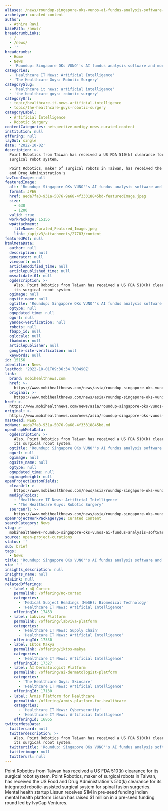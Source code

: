 ```yaml
---
aliases: /news/roundup-singapore-oks-vunos-ai-fundus-analysis-software-and-more-briefs
archetype: curated-content
author:
  - Athira Ravi
basePath: /news/
breadcrumbLinks:
  - /
  - /news/
  - ''
breadcrumbs:
  - Home
  - News
  - 'Roundup: Singapore OKs VUNO''s AI fundus analysis software and more briefs'
categories:
  - 'Healthcare IT News: Artificial Intelligence'
  - 'The Healthcare Guys: Robotic Surgery'
categorySlug:
  - 'healthcare it news: artificial intelligence'
  - 'the healthcare guys: robotic surgery'
categoryUrl:
  - topic/healthcare-it-news-artificial-intelligence
  - topic/the-healthcare-guys-robotic-surgery
categoryLabel:
  - Artificial Intelligence
  - Robotic Surgery
contentCategories: netspective-medigy-news-curated-content
institution: null
offering: null
layOut: single
date: '2022-10-02'
description: >-
  Point Robotics from Taiwan has received a US FDA 510(k) clearance for its
  surgical robot system.

  Point Robotics, maker of surgical robots in Taiwan, has received the US Food
  and Drug Administration's 
favIconImage: null
featuredImage:
  alt: 'Roundup: Singapore OKs VUNO''s AI fundus analysis software and more briefs'
  format: JPEG
  href: aeda7fa3-931a-5076-9a68-4f33318845bd-featuredImage.jpeg
  size:
    - 630
    - 1200
  valid: true
  workPackage: 15156
  wpAttachment:
    fileName: Curated_Featured_Image.jpeg
    link: /api/v3/attachments/27783/content
featuredPdf: null
htmlMetaData:
  author: null
  description: null
  generator: null
  viewport: null
  articlemodified_time: null
  articlepublished_time: null
  msvalidate.01: null
  ogdescription: >-
    Also, Point Robotics from Taiwan has received a US FDA 510(k) clearance for
    its surgical robot system.
  ogimage: null
  ogsite_name: null
  ogtitle: 'Roundup: Singapore OKs VUNO''s AI fundus analysis software and more briefs'
  ogtype: null
  ogupdated_time: null
  ogurl: null
  yandex-verification: null
  robots: null
  fbapp_id: null
  oglocale: null
  fbadmins: null
  articlepublisher: null
  google-site-verification: null
  keywords: null
id: 15156
identifier: News
lastMod: '2022-10-01T09:36:34.700490Z'
link:
  brand: mobihealthnews.com
  href: >-
    https://www.mobihealthnews.com/news/asia/roundup-singapore-oks-vunos-ai-fundus-analysis-software-and-more-briefs
  original: >-
    https://www.mobihealthnews.com/news/asia/roundup-singapore-oks-vunos-ai-fundus-analysis-software-and-more-briefs
href: >-
  https://www.mobihealthnews.com/news/asia/roundup-singapore-oks-vunos-ai-fundus-analysis-software-and-more-briefs
original: >-
  https://www.mobihealthnews.com/news/asia/roundup-singapore-oks-vunos-ai-fundus-analysis-software-and-more-briefs
mastHead: NEWS
mdName: aeda7fa3-931a-5076-9a68-4f33318845bd.md
openGraphMetaData:
  ogdescription: >-
    Also, Point Robotics from Taiwan has received a US FDA 510(k) clearance for
    its surgical robot system.
  ogtitle: 'Roundup: Singapore OKs VUNO''s AI fundus analysis software and more briefs'
  ogurl: null
  ogimage: null
  ogsite_name: null
  ogtype: null
  ogupdated_time: null
  ogimageheight: null
openProjectCustomFields:
  cleanUrl: >-
    https://www.mobihealthnews.com/news/asia/roundup-singapore-oks-vunos-ai-fundus-analysis-software-and-more-briefs
  medigyTopics:
    - 'Healthcare IT News: Artificial Intelligence'
    - 'The Healthcare Guys: Robotic Surgery'
  sourceUrl: >-
    https://www.mobihealthnews.com/news/asia/roundup-singapore-oks-vunos-ai-fundus-analysis-software-and-more-briefs
openProjectWorkPackageType: Curated Content
searchCategory: News
slug: >-
  mobihealthnews-roundup-singapore-oks-vunos-ai-fundus-analysis-software-and-more-briefs
source: open-project-curations
status: ''
sub: brief
tags:
  - News
title: 'Roundup: Singapore OKs VUNO''s AI fundus analysis software and more briefs'
via: ' '
insights_description: null
insights_name: null
viaLink: null
relatedOfferings:
  - label: nQ Cortex
    permalink: /offering/nq-cortex
    categories:
      - 'Medical Subject Headings (MeSH): Biomedical Technology'
      - 'Healthcare IT News: Artificial Intelligence'
    offeringId: 17453
  - label: Labviva Platform
    permalink: /offering/labviva-platform
    categories:
      - 'Healthcare IT News: Supply Chain'
      - 'Healthcare IT News: Artificial Intelligence'
    offeringId: 17330
  - label: Iktos Makya
    permalink: /offering/iktos-makya
    categories:
      - 'Healthcare IT News: Artificial Intelligence'
    offeringId: 17327
  - label: AI Dermatologist Platform
    permalink: /offering/ai-dermatologist-platform
    categories:
      - 'The Healthcare Guys: Skincare'
      - 'Healthcare IT News: Artificial Intelligence'
    offeringId: 17130
  - label: Armis Platform for Healthcare
    permalink: /offering/armis-platform-for-healthcare
    categories:
      - 'Healthcare IT News: Cybersecurity'
      - 'Healthcare IT News: Artificial Intelligence'
    offeringId: 16865
twitterMetaData:
  twittercard: null
  twitterdescription: >-
    Also, Point Robotics from Taiwan has received a US FDA 510(k) clearance for
    its surgical robot system.
  twittertitle: 'Roundup: Singapore OKs VUNO''s AI fundus analysis software and more briefs'
  twitterimage: null
  twitterurl: null
---
```

<p>Point Robotics from Taiwan has received a US FDA 510(k) clearance for its surgical robot system.
Point Robotics, maker of surgical robots in Taiwan, has received the US Food and Drug Administration's 510(k) clearance for its integrated robotic-assisted surgical system for spinal fusion surgeries.
Mental health startup Lissun receives $1M in pre-seed funding
Indian mental health platform Lissun has raised $1 million in a pre-seed funding round led by IvyCap Ventures.</p>